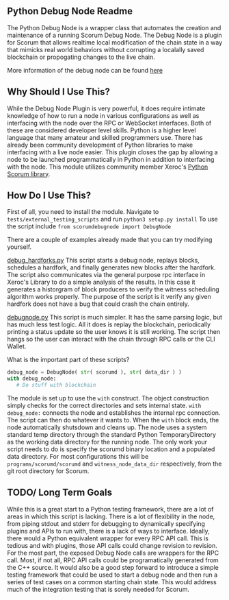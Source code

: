 
Python Debug Node Readme
------------------------

The Python Debug Node is a wrapper class that automates the creation and maintenance
of a running Scorum Debug Node. The Debug Node is a plugin for Scorum that allows realtime
local modification of the chain state in a way that mimicks real world behaviors
without corrupting a localally saved blockchain or propogating changes to the live chain.

More information of the debug node can be found [here](debug_node_plugin.md)

Why Should I Use This?
----------------------

While the Debug Node Plugin is very powerful, it does require intimate knowledge of how
to run a node in various configurations as well as interfacing with the node over the
RPC or WebSocket interfaces. Both of these are considered developer level skills. Python
is a higher level language that many amateur and skilled programmers use. There has already
been community development of Python libraries to make interfacing with a live node easier.
This plugin closes the gap by allowing a node to be launched programmatically in Python
in addition to interfacing with the node. This module utilizes community member Xeroc's
[Python Scorum library](https://github.com/xeroc/python-scorumlib).

How Do I Use This?
------------------

First of all, you need to install the module. Navigate to `tests/external_testing_scripts`
and run `python3 setup.py install`
To use the script include `from scorumdebugnode import DebugNode`

There are a couple of examples already made that you can try modifying yourself.

[debug_hardforks.py](https://github.com/scorum/scorum/python_scripts/tests/debug_hardforks.py)
This script starts a debug node, replays blocks, schedules a hardfork, and finally generates
new blocks after the hardfork. The script also communicates via the general purpose rpc
interface in Xeroc's Library to do a simple analysis of the results. In this case it
generates a historgram of block producers to verify the witness scheduling algorithm works
properly. The purpose of the script is it verify any given hardfork does not have a bug that
could crash the chain entirely.

[debugnode.py](https://github.com/scorum/scorum/python_scripts/scorumdebugnode/debugnode.py#L212)
This script is much simpler. It has the same parsing logic, but has much less test logic.
All it does is replay the blockchain, periodically printing a status update so the user
knows it is still working. The script then hangs so the user can interact with the chain
through RPC calls or the CLI Wallet.

What is the important part of these scripts?

``` Python
debug_node = DebugNode( str( scorumd ), str( data_dir ) )
with debug_node:
   # Do stuff with blockchain
```

The module is set up to use the `with` construct. The object construction simply checks
for the correct directories and sets internal state. `with debug_node:` connects the node
and establishes the internal rpc connection. The script can then do whatever it wants to.
When the `with` block ends, the node automatically shutsdown and cleans up. The node uses
a system standard temp directory through the standard Python TemporaryDirectory as the
working data directory for the running node. The only work your script needs to do is
specify the scorumd binary location and a populated data directory. For most configurations
this will be `programs/scorumd/scorumd` and `witness_node_data_dir` respectively, from the
git root directory for Scorum.

TODO/ Long Term Goals
---------------------

While this is a great start to a Python testing framework, there are a lot of areas in
which this script is lacking. There is a lot of flexibility in the node, from piping
stdout and stderr for debugging to dynamically specifying plugins and APIs to run with,
there is a lack of ways to interface. Ideally, there would a Python equivalent wrapper
for every RPC API call. This is tedious and with plugins, those API calls could change
revision to revision. For the most part, the exposed Debug Node calls are wrappers for
the RPC call. Most, if not all, RPC API calls could be programatically generated from
the C++ source. It would also be a good step forward to introduce a simple testing framework
that could be used to start a debug node and then run a series of test cases on a common
starting chain state. This would address much of the integration testing that is sorely
needed for Scorum.